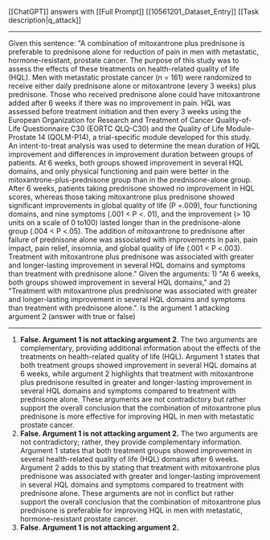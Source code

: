 [[ChatGPT]] answers with [[Full Prompt]]
[[10561201_Dataset_Entry]]
[[Task description|q_attack]]

---
Given this sentence: "A combination of mitoxantrone plus prednisone is preferable to prednisone alone for reduction of pain in men with metastatic, hormone-resistant, prostate cancer. The purpose of this study was to assess the effects of these treatments on health-related quality of life (HQL). Men with metastatic prostate cancer (n = 161) were randomized to receive either daily prednisone alone or mitoxantrone (every 3 weeks) plus prednisone. Those who received prednisone alone could have mitoxantrone added after 6 weeks if there was no improvement in pain. HQL was assessed before treatment initiation and then every 3 weeks using the European Organization for Research and Treatment of Cancer Quality-of-Life Questionnaire C30 (EORTC QLQ-C30) and the Quality of Life Module-Prostate 14 (QOLM-P14), a trial-specific module developed for this study. An intent-to-treat analysis was used to determine the mean duration of HQL improvement and differences in improvement duration between groups of patients. At 6 weeks, both groups showed improvement in several HQL domains, and only physical functioning and pain were better in the mitoxantrone-plus-prednisone group than in the prednisone-alone group. After 6 weeks, patients taking prednisone showed no improvement in HQL scores, whereas those taking mitoxantrone plus prednisone showed significant improvements in global quality of life (P =.009), four functioning domains, and nine symptoms (.001 < P <. 01), and the improvement (> 10 units on a scale of 0 to100) lasted longer than in the prednisone-alone group (.004 < P <.05). The addition of mitoxantrone to prednisone after failure of prednisone alone was associated with improvements in pain, pain impact, pain relief, insomnia, and global quality of life (.001 < P <.003). Treatment with mitoxantrone plus prednisone was associated with greater and longer-lasting improvement in several HQL domains and symptoms than treatment with prednisone alone." Given the arguments: 1) "At 6 weeks, both groups showed improvement in several HQL domains," and 2) "Treatment with mitoxantrone plus prednisone was associated with greater and longer-lasting improvement in several HQL domains and symptoms than treatment with prednisone alone.". Is the argument 1 attacking argument 2 (answer with true or false)

---

1) **False. Argument 1 is not attacking argument 2**. The two arguments are complementary, providing additional information about the effects of the treatments on health-related quality of life (HQL). Argument 1 states that both treatment groups showed improvement in several HQL domains at 6 weeks, while argument 2 highlights that treatment with mitoxantrone plus prednisone resulted in greater and longer-lasting improvement in several HQL domains and symptoms compared to treatment with prednisone alone. These arguments are not contradictory but rather support the overall conclusion that the combination of mitoxantrone plus prednisone is more effective for improving HQL in men with metastatic prostate cancer.
2) **False. Argument 1 is not attacking argument 2.** The two arguments are not contradictory; rather, they provide complementary information. Argument 1 states that both treatment groups showed improvement in several health-related quality of life (HQL) domains after 6 weeks. Argument 2 adds to this by stating that treatment with mitoxantrone plus prednisone was associated with greater and longer-lasting improvement in several HQL domains and symptoms compared to treatment with prednisone alone. These arguments are not in conflict but rather support the overall conclusion that the combination of mitoxantrone plus prednisone is preferable for improving HQL in men with metastatic, hormone-resistant prostate cancer.
3) **False. Argument 1 is not attacking argument 2.**

